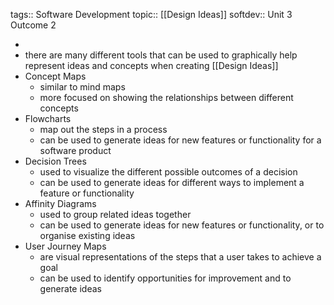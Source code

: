 tags:: Software Development
topic:: [[Design Ideas]]
softdev:: Unit 3 Outcome 2

-
- there are many different tools that can be used to graphically help represent ideas and concepts when creating [[Design Ideas]]
- Concept Maps
	- similar to mind maps
	- more focused on showing the relationships between different concepts
- Flowcharts
	- map out the steps in a process
	- can be used to generate ideas for new features or functionality for a software product
- Decision Trees
	- used to visualize the different possible outcomes of a decision
	- can be used to generate ideas for different ways to implement a feature or functionality
- Affinity Diagrams
	- used to group related ideas together
	- can be used to generate ideas for new features or functionality, or to organise existing ideas
- User Journey Maps
	- are visual representations of the steps that a user takes to achieve a goal
	- can be used to identify opportunities for improvement and to generate ideas